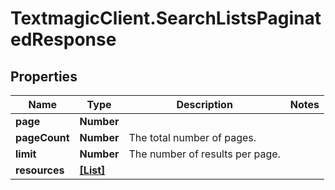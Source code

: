 # TextmagicClient.SearchListsPaginatedResponse

## Properties
Name | Type | Description | Notes
------------ | ------------- | ------------- | -------------
**page** | **Number** |  | 
**pageCount** | **Number** | The total number of pages. | 
**limit** | **Number** | The number of results per page. | 
**resources** | [**[List]**](List.md) |  | 



